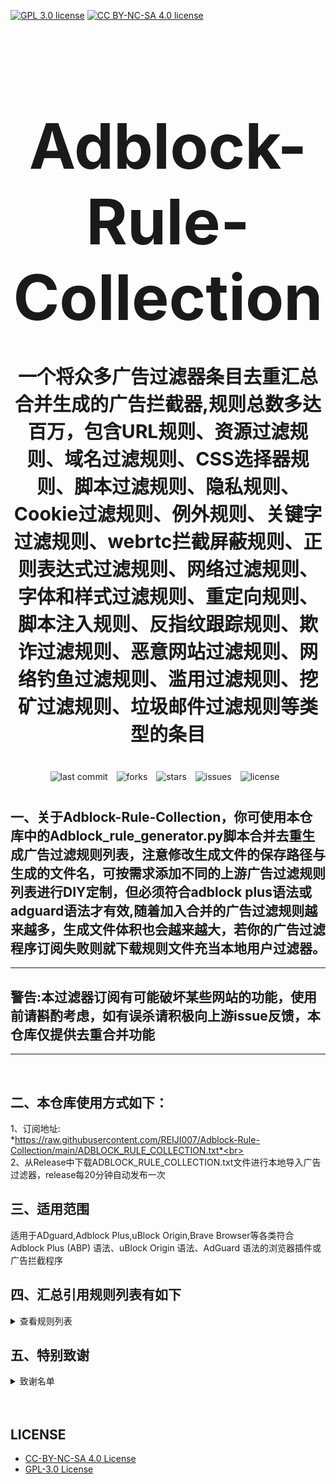 [![GPL 3.0 license](https://img.shields.io/badge/License-GPL%20v3-blue.svg)](https://github.com/REIJI007/Adblock-Rule-Collection/blob/main/LICENSE-GPL3.0)
[![CC BY-NC-SA 4.0 license](https://img.shields.io/badge/License-CC%20BY--NC--SA%204.0-lightgrey.svg)](https://github.com/REIJI007/Adblock-Rule-Collection/blob/main/LICENSE-CC%20BY-NC-SA%204.0)
<!-- 居中的大标题 -->
<h1 align="center" style="font-size: 100px; margin-bottom: 40px;">Adblock-Rule-Collection</h1>

<!-- 居中的副标题 -->
<h2 align="center" style="font-size: 30px; margin-bottom: 40px;">一个将众多广告过滤器条目去重汇总合并生成的广告拦截器,规则总数多达百万，包含URL规则、资源过滤规则、域名过滤规则、CSS选择器规则、脚本过滤规则、隐私规则、Cookie过滤规则、例外规则、关键字过滤规则、webrtc拦截屏蔽规则、正则表达式过滤规则、网络过滤规则、字体和样式过滤规则、重定向规则、脚本注入规则、反指纹跟踪规则、欺诈过滤规则、恶意网站过滤规则、网络钓鱼过滤规则、滥用过滤规则、挖矿过滤规则、垃圾邮件过滤规则等类型的条目</h2>

<!-- 徽章（根据需要调整） -->
<p align="center" style="margin-bottom: 40px;">
    <img src="https://img.shields.io/badge/last%20commit-today-brightgreen" alt="last commit" style="margin-right: 10px;">
    <img src="https://img.shields.io/github/forks/REIJI007/Adblock-Rule-Collection" alt="forks" style="margin-right: 10px;">
    <img src="https://img.shields.io/github/stars/REIJI007/Adblock-Rule-Collection" alt="stars" style="margin-right: 10px;">
    <img src="https://img.shields.io/github/issues/REIJI007/Adblock-Rule-Collection" alt="issues" style="margin-right: 10px;">
    <img src="https://img.shields.io/github/license/REIJI007/Adblock-Rule-Collection" alt="license" style="margin-right: 10px;">
</p>


## 一、关于Adblock-Rule-Collection，你可使用本仓库中的Adblock_rule_generator.py脚本合并去重生成广告过滤规则列表，注意修改生成文件的保存路径与生成的文件名，可按需求添加不同的上游广告过滤规则列表进行DIY定制，但必须符合adblock plus语法或adguard语法才有效,随着加入合并的广告过滤规则越来越多，生成文件体积也会越来越大，若你的广告过滤程序订阅失败则就下载规则文件充当本地用户过滤器。
<hr>

##  警告:本过滤器订阅有可能破坏某些网站的功能，使用前请斟酌考虑，如有误杀请积极向上游issue反馈，本仓库仅提供去重合并功能

<hr>
<br>

## 二、本仓库使用方式如下：
1、订阅地址: <br> *https://raw.githubusercontent.com/REIJI007/Adblock-Rule-Collection/main/ADBLOCK_RULE_COLLECTION.txt*<br>
<br>
2、从Release中下载ADBLOCK_RULE_COLLECTION.txt文件进行本地导入广告过滤器，release每20分钟自动发布一次
<br>

## 三、适用范围
适用于ADguard,Adblock Plus,uBlock Origin,Brave Browser等各类符合Adblock Plus (ABP) 语法、uBlock Origin 语法、AdGuard 语法的浏览器插件或广告拦截程序
<br>


## 四、汇总引用规则列表有如下
<details>
  <summary>查看规则列表</summary>

**1. Anti-ad for adguard**  
    *https://anti-ad.net/adguard.txt*<br>

**2. Anti-ad-Easylist**  
    *https://anti-ad.net/easylist.txt*<br>

**3. EasyList**  
    *https://easylist.to/easylist/easylist.txt*<br>

**4. EasyList — first-party servers**  
    *https://raw.githubusercontent.com/easylist/easylist/master/easylist/easylist_adservers.txt*<br>

**5. EasyList — third-party servers**  
    *https://raw.githubusercontent.com/easylist/easylist/master/easylist/easylist_thirdparty.txt*<br>

**6. EasyList Privacy**  
    *https://easylist.to/easylist/easyprivacy.txt*<br>

**7. EasyList Privacy — trackingservers**  
    *https://raw.githubusercontent.com/easylist/easylist/master/easyprivacy/easyprivacy_trackingservers.txt*<br>

**8. EasyPrivacy — third-party trackers**  
    *https://raw.githubusercontent.com/easylist/easylist/master/easyprivacy/easyprivacy_thirdparty.txt*<br>

**9. EasyPrivacy — third-party international trackers**  
    *https://raw.githubusercontent.com/easylist/easylist/master/easyprivacy/easyprivacy_thirdparty_international.txt*<br>

**10. Easylist Cookie List**  
    *https://secure.fanboy.co.nz/fanboy-cookiemonster.txt*<br>

**11. EasyList China**  
    *https://raw.githubusercontent.com/easylist/easylistchina/master/easylistchina.txt*<br>

**12. Fanboy's Annoyance List**  
    *https://secure.fanboy.co.nz/fanboy-annoyance.txt*<br>

**13. Fanboy's Social Blocking List**  
    *https://easylist.to/easylist/fanboy-social.txt*<br>

**14. Fanboy's Anti-Facebook List**  
    *https://www.fanboy.co.nz/fanboy-antifacebook.txt*<br>

**15. Fanboy's Anti-thirdparty Fonts**  
    *https://www.fanboy.co.nz/fanboy-antifonts.txt*<br>

**16. CJX's Annoyance List**  
    *https://raw.githubusercontent.com/cjx82630/cjxlist/master/cjx-annoyance.txt*<br>

**17. CJX's EasyList Lite**  
    *https://raw.githubusercontent.com/cjx82630/cjxlist/master/cjxlist.txt*<br>

**18. CJX's uBlock list**  
    *https://raw.githubusercontent.com/cjx82630/cjxlist/master/cjx-ublock.txt*<br>

**19. uniartrisan's Adblock List Plus**  
    *https://raw.githubusercontent.com/uniartisan/adblock_list/master/adblock_plus.txt*<br>

**20. uniartrisan's Privacy List**  
    *https://raw.githubusercontent.com/uniartisan/adblock_list/master/adblock_privacy.txt*<br>

**21. AdRules AdBlock List Plus**  
    *https://raw.githubusercontent.com/Cats-Team/AdRules/main/adblock_plus.txt*<br>

**22. AdRules DNS List**  
    *https://raw.githubusercontent.com/Cats-Team/AdRules/main/dns.txt*<br>

**23. AdBlock DNS**  
    *https://raw.githubusercontent.com/217heidai/adblockfilters/main/rules/adblockdns.txt*<br>

**24. AdBlock Filter**  
    *https://raw.githubusercontent.com/217heidai/adblockfilters/main/rules/adblockfilters.txt*<br>

**25. GOODBYEADS**  
    *https://raw.githubusercontent.com/8680/GOODBYEADS/master/rules.txt*<br>

**26. GOODBYEADS-DNS**  
    *https://raw.githubusercontent.com/8680/GOODBYEADS/master/dns.txt*<br>

**27. GOODBYEADS-allow**  
    *https://raw.githubusercontent.com/8680/GOODBYEADS/master/allow.txt*<br>

**28. AWAvenue-Ads-Rule**  
    *https://raw.githubusercontent.com/TG-Twilight/AWAvenue-Ads-Rule/main/AWAvenue-Ads-Rule.txt*<br>

**29. Bibaiji's ad-rules**  
    *https://raw.githubusercontent.com/Bibaiji/ad-rules/main/rule/ad-rules.txt*<br>

**30. uBlock filters**  
    *https://raw.githubusercontent.com/uBlockOrigin/uAssets/master/filters/filters.txt*<br>

**31. uBlock privacy filter**  
    *https://raw.githubusercontent.com/uBlockOrigin/uAssets/master/filters/privacy.txt*<br>

**32. uBlock mobile filter**  
    *https://raw.githubusercontent.com/uBlockOrigin/uAssets/master/filters/filters-mobile.txt*<br>

**33. uBlock Badware risks filter**  
    *https://raw.githubusercontent.com/uBlockOrigin/uAssets/master/filters/badware.txt*<br>

**34. uBlock Annoyances-Cookies filter**  
    *https://raw.githubusercontent.com/uBlockOrigin/uAssets/master/filters/annoyances-cookies.txt*<br>

**35. uBlock Annoyances-others filter**  
    *https://raw.githubusercontent.com/uBlockOrigin/uAssets/master/filters/annoyances-others.txt*<br>

**36. uBlock Unbreak filter**  
    *https://raw.githubusercontent.com/uBlockOrigin/uAssets/master/filters/unbreak.txt*<br>

**37. AdGuard Base filter cryptominers**  
    *https://raw.githubusercontent.com/AdguardTeam/AdguardFilters/master/BaseFilter/sections/cryptominers.txt*<br>

**38. AdGuard Exclusion rules**  
    *https://raw.githubusercontent.com/AdguardTeam/AdGuardSDNSFilter/master/Filters/exclusions.txt*<br>

**39. AdGuard Exception rules**  
    *https://raw.githubusercontent.com/AdguardTeam/AdGuardSDNSFilter/master/Filters/exceptions.txt*<br>

**40. AdGuardSDNSFilter**  
    *https://raw.githubusercontent.com/AdguardTeam/AdGuardSDNSFilter/master/Filters/rules.txt*<br>

**41. AdGuard Base filter**  
    *https://raw.githubusercontent.com/AdguardTeam/FiltersRegistry/master/filters/filter_2_Base/filter.txt*<br>

**42. AdGuard Base filter — first-party servers**  
    *https://raw.githubusercontent.com/AdguardTeam/AdguardFilters/master/BaseFilter/sections/adservers_firstparty.txt*<br>

**43. AdGuard Base filter — foreign servers**  
    *https://raw.githubusercontent.com/AdguardTeam/AdguardFilters/master/BaseFilter/sections/foreign.txt*<br>

**44. AdGuard Mobile filter**  
    *https://raw.githubusercontent.com/AdguardTeam/AdguardFilters/master/MobileFilter/sections/adservers.txt*<br>

**45. AdGuard Tracking Protection filter**  
    *https://raw.githubusercontent.com/AdguardTeam/FiltersRegistry/master/filters/filter_3_Spyware/filter.txt*<br>

**46. AdGuard Tracking Protection filter — first-party trackers**  
    *https://raw.githubusercontent.com/AdguardTeam/AdguardFilters/master/SpywareFilter/sections/tracking_servers_firstparty.txt*<br>

**47. AdGuard Tracking Protection filter — third-party trackers**  
    *https://raw.githubusercontent.com/AdguardTeam/AdguardFilters/master/SpywareFilter/sections/tracking_servers.txt*<br>

**48. AdGuard Tracking Protection filter — mobile trackers**  
    *https://raw.githubusercontent.com/AdguardTeam/AdguardFilters/master/SpywareFilter/sections/mobile.txt*<br>

**49. AdGuard URL Tracking filter**  
    *https://raw.githubusercontent.com/AdguardTeam/FiltersRegistry/master/filters/filter_17_TrackParam/filter.txt*<br>

**50. AdGuard Social media filter**  
    *https://raw.githubusercontent.com/AdguardTeam/FiltersRegistry/master/filters/filter_4_Social/filter.txt*<br>

**51. AdGuard Annoyances filter**  
    *https://raw.githubusercontent.com/AdguardTeam/FiltersRegistry/master/filters/filter_14_Annoyances/filter.txt*<br>

**52. AdGuard CNAME original trackers list**  
    *https://raw.githubusercontent.com/AdguardTeam/cname-trackers/master/data/combined_original_trackers.txt*<br>

**53. AdGuard CNAME disguised ads list**  
    *https://raw.githubusercontent.com/AdguardTeam/cname-trackers/master/data/combined_disguised_ads.txt*<br>

**54. AdGuard CNAME disguised clickthroughs list**  
    *https://raw.githubusercontent.com/AdguardTeam/cname-trackers/master/data/combined_disguised_clickthroughs.txt*<br>

**55. AdGuard CNAME disguised microsites list**  
    *https://raw.githubusercontent.com/AdguardTeam/cname-trackers/master/data/combined_disguised_microsites.txt*<br>

**56. AdGuard CNAME disguised trackers list**  
    *https://raw.githubusercontent.com/AdguardTeam/cname-trackers/master/data/combined_disguised_trackers.txt*<br>

**57. AdGuard CNAME disguised mail_trackers list**  
    *https://raw.githubusercontent.com/AdguardTeam/cname-trackers/master/data/combined_disguised_mail_trackers.txt*<br>

**58. AdGuard Chinese filter**  
    *https://raw.githubusercontent.com/AdguardTeam/FiltersRegistry/master/filters/filter_224_Chinese/filter.txt*<br>

**59. AdGuard DNS filter**  
    *https://raw.githubusercontent.com/AdguardTeam/FiltersRegistry/master/filters/filter_15_DnsFilter/filter.txt*<br>

**60. AdGuard for Android**  
    *https://filters.adtidy.org/android/filters/11.txt*<br>

**61. AdGuard for iOS**  
    *https://filters.adtidy.org/ios/filters/11.txt*<br>

**62. HyperADRules**  
    *https://raw.githubusercontent.com/Lynricsy/HyperADRules/master/rules.txt*<br>

**63. HyperADRules-DNS**  
    *https://raw.githubusercontent.com/Lynricsy/HyperADRules/master/dns.txt*<br>

**64. HyperADRules-allow**  
    *https://raw.githubusercontent.com/Lynricsy/HyperADRules/master/allow.txt*<br>
    
**65. TheBestAdrules**  
    *https://raw.githubusercontent.com/guandasheng/adguardhome/main/rule/all.txt*<br>

**66. xinggsf's rules**  
    *https://raw.githubusercontent.com/xinggsf/Adblock-Plus-Rule/master/rule.txt*<br>

**67. xinggsf's mv rules**  
    *https://raw.githubusercontent.com/xinggsf/Adblock-Plus-Rule/master/mv.txt*<br>

**68. superbigsteam rules**  
    *https://raw.githubusercontent.com/superbigsteam/adguardhomeguiz/main/rule/all.txt*<br>

**69. adblock-nocoin-list**  
    *https://raw.githubusercontent.com/hoshsadiq/adblock-nocoin-list/master/nocoin.txt*<br>

**70. GoodbyeAds-AdBlock-Filter**  
    *https://raw.githubusercontent.com/jerryn70/GoodbyeAds/master/Formats/GoodbyeAds-AdBlock-Filter.txt*<br>

**71. GoodbyeAds-Ultra-AdBlock-Filter**  
    *https://raw.githubusercontent.com/jerryn70/GoodbyeAds/master*<br>

**72. Phishing URL Blocklist——AdGuard**  
    *https://malware-filter.gitlab.io/malware-filter/phishing-filter-ag.txt*<br>

**73. Phishing URL Blocklist——AdGuard Home**  
    *https://malware-filter.gitlab.io/malware-filter/phishing-filter-agh.txt*<br>

**74. Phishing URL Blocklist——uBlock Origin**  
    *https://malware-filter.gitlab.io/malware-filter/phishing-filter.txt*<br>

**75. Malicious URL Blocklist——AdGuard**  
    *https://malware-filter.gitlab.io/malware-filter/urlhaus-filter-ag.txt*<br>

**76. Malicious URL Blocklist——AdGuard Home**  
    *https://malware-filter.gitlab.io/malware-filter/urlhaus-filter-agh.txt*<br>

**77. Malicious URL Blocklist——uBlock Origin**  
    *https://malware-filter.gitlab.io/malware-filter/urlhaus-filter.txt*<br>

**78. Tracking JS Blocklist**  
    *https://malware-filter.gitlab.io/malware-filter/tracking-filter.txt*<br>

**79. Botnet IP Blocklist——AdGuard**  
    *https://malware-filter.gitlab.io/malware-filter/botnet-filter-ag.txt*<br>

**80. Botnet IP Blocklist——AdGuard Home**  
    *https://malware-filter.gitlab.io/malware-filter/botnet-filter-agh.txt*<br>

**81. Botnet IP Blocklist——uBlock Origin**  
    *https://malware-filter.gitlab.io/malware-filter/botnet-filter.txt*<br>

**82. ABP filters**  
    *https://easylist-msie.adblockplus.org/abp-filters-anti-cv.txt*<br>

**83. adgk**  
    *https://raw.githubusercontent.com/banbendalao/ADgk/master/ADgk.txt*<br>

**84. yokoffing's Annoyance List**  
    *https://raw.githubusercontent.com/yokoffing/filterlists/main/annoyance_list.txt*<br>

**85. yokoffing's Privacy Essentials**  
    *https://raw.githubusercontent.com/yokoffing/filterlists/main/privacy_essentials.txt*<br>

**86. Spam404's Adblock-list**  
    *https://raw.githubusercontent.com/Spam404/lists/master/adblock-list.txt*<br>

**87. Brave-specific filter**  
    *https://raw.githubusercontent.com/brave/adblock-lists/master/brave-lists/brave-specific.txt*<br>

**88. Brave-ios-specific filter**  
    *https://raw.githubusercontent.com/brave/adblock-lists/master/brave-lists/brave-ios-specific.txt*<br>

**89. Brave-Android-specific filter**  
    *https://raw.githubusercontent.com/brave/adblock-lists/master/brave-lists/brave-android-specific.txt*<br>

**90. Brave-Firstparty filter**  
    *https://raw.githubusercontent.com/brave/adblock-lists/master/brave-lists/brave-firstparty.txt*<br>

**91. Brave-Firstparty-cname filter**  
    *https://raw.githubusercontent.com/brave/adblock-lists/master/brave-lists/brave-firstparty-cname.txt*<br>

**92. Brave-Unbreak filter**  
    *https://raw.githubusercontent.com/brave/adblock-lists/master/brave-unbreak.txt*<br>

**93. Filter unblocking search ads and self-promotions**  
    *https://raw.githubusercontent.com/AdguardTeam/FiltersRegistry/master/filters/filter_10_Useful/filter.txt*<br>

**94. Peter Lowe’s Ad and Tracking Server List**  
    *https://pgl.yoyo.org/adservers/serverlist.php?hostformat=adblockplus&showintro=0*<br>

**95. Dandelion Sprout's Anti-Malware List (for AdGuard)**  
    *https://raw.githubusercontent.com/DandelionSprout/adfilt/master/Alternate%20versions%20Anti-Malware%20List/AntiMalwareAdGuard.txt*<br>

**96. Dandelion Sprout's Anti-Malware List (for Adblock Plus and AdBlock)**  
    *https://raw.githubusercontent.com/DandelionSprout/adfilt/master/Alternate%20versions%20Anti-Malware%20List/AntiMalwareABP.txt*<br>

**97. Fanboy's Notifications Blocking List**  
    *https://raw.githubusercontent.com/DandelionSprout/adfilt/master/Other%20domains%20versions/FanboyNotifications-LoadableInUBO.txt*<br>

**98. The Block List Project - Ads List**  
    *https://raw.githubusercontent.com/blocklistproject/Lists/master/adguard/ads-ags.txt*<br>

**99. The Block List Project - Basic Starter List**  
    *https://raw.githubusercontent.com/blocklistproject/Lists/master/adguard/basic-ags.txt*<br>

**100. The Block List Project - Tracking List**  
    *https://raw.githubusercontent.com/blocklistproject/Lists/master/adguard/tracking-ags.txt*<br>

**101. The Block List Project - Malware List**  
    *https://raw.githubusercontent.com/blocklistproject/Lists/master/adguard/malware-ags.txt*<br>

**102. The Block List Project - Scam List**  
    *https://raw.githubusercontent.com/blocklistproject/Lists/master/adguard/scam-ags.txt*<br>

**103. The Block List Project - Phishing List**  
    *https://raw.githubusercontent.com/blocklistproject/Lists/master/adguard/phishing-ags.txt*<br>

**104. The Block List Project - Ransomware List**  
    *https://raw.githubusercontent.com/blocklistproject/Lists/master/adguard/ransomware-ags.txt*<br>

**105. The Block List Project - Fraud List**  
    *https://raw.githubusercontent.com/blocklistproject/Lists/master/adguard/fraud-ags.txt*<br>

**106. The Block List Project - Abuse List**  
    *https://raw.githubusercontent.com/blocklistproject/Lists/master/adguard/abuse-ags.txt*<br>

**107. Anti-Adblock Killer**  
    *https://raw.githubusercontent.com/reek/anti-adblock-killer/master/anti-adblock-killer-filters.txt*<br>

**108. Scam Blocklist (Adblock Plus)**  
    *https://raw.githubusercontent.com/durablenapkin/scamblocklist/master/adguard.txt*<br>


</details>

## 五、特别致谢
<details>
  <summary>致谢名单</summary>

1、anti-AD
(https://github.com/privacy-protection-tools/anti-AD)<br>
2、easylist
(https://github.com/easylist/easylist)<br>
3、cjxlist
(https://github.com/cjx82630/cjxlist)<br>
4、uniartisan
(https://github.com/uniartisan/adblock_list)<br>
5、Cats-Team
(https://github.com/Cats-Team/AdRules)<br>
6、217heidai
(https://github.com/217heidai/adblockfilters)<br>
7、GOODBYEADS
(https://github.com/8680/GOODBYEADS)<br>
8、AWAvenue-Ads-Rule
(https://github.com/TG-Twilight/AWAvenue-Ads-Rule)<br>
9、Bibaiji
(https://github.com/Bibaiji/ad-rules/)<br>
10、uBlockOrigin
(https://github.com/uBlockOrigin/uAssets)<br>
11、ADguardTeam
(https://github.com/AdguardTeam/AdGuardFilters)<br>
12、HyperADRules
(https://github.com/Lynricsy/HyperADRules)<br>
13、guandasheng
(https://github.com/guandasheng/adguardhome)<br>
14、xinggsf
(https://github.com/xinggsf/Adblock-Plus-Rule)<br>
15、superbigsteam
(https://github.com/superbigsteam/adguardhomeguiz)<br>
16、hoshsadiq
(https://github.com/hoshsadiq/adblock-nocoin-list)<br>
17、jerryn70
(https://github.com/jerryn70/GoodbyeAds)<br>
18、malware-filter
(https://gitlab.com/malware-filter)<br>
19、abp-filters
(https://gitlab.com/eyeo/anti-cv/abp-filters-anti-cv)<br>
20、banbendalao
(https://github.com/banbendalao/ADgk)<br>
21、yokoffing
(https://github.com/yokoffing/filterlists)<br>
22、Spam404
(https://github.com/Spam404/lists)<br>
23、brave
(https://github.com/brave/adblock-lists)<br>
24、Peter Lowe
(https://pgl.yoyo.org/adservers/)<br>
25、DandelionSprout
(https://github.com/DandelionSprout/adfilt)<br>
26、blocklistproject
(https://github.com/blocklistproject/Lists)<br>
27、reek
(https://github.com/reek/anti-adblock-killer)<br>
28、durablenapkin
(https://github.com/durablenapkin/scamblocklist)<br>


  </details>





<br>
<br>


## LICENSE
- [CC-BY-NC-SA 4.0 License](https://github.com/REIJI007/Adblock-Rule-Collection/blob/main/LICENSE-CC%20BY-NC-SA%204.0)
- [GPL-3.0 License](https://github.com/REIJI007/Adblock-Rule-Collection/blob/main/LICENSE-GPL3.0)
